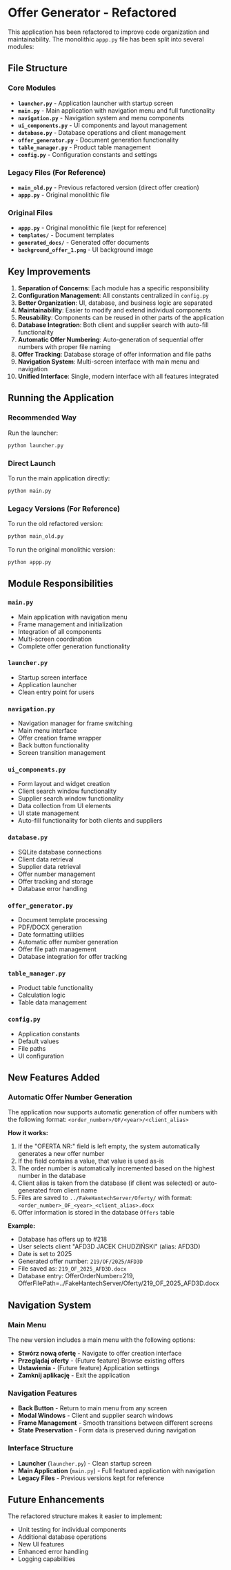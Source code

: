 # Offer Generator - Refactored

This application has been refactored to improve code organization and maintainability. The monolithic `appp.py` file has been split into several modules:

## File Structure

### Core Modules

- **`launcher.py`** - Application launcher with startup screen
- **`main.py`** - Main application with navigation menu and full functionality
- **`navigation.py`** - Navigation system and menu components
- **`ui_components.py`** - UI components and layout management
- **`database.py`** - Database operations and client management
- **`offer_generator.py`** - Document generation functionality
- **`table_manager.py`** - Product table management
- **`config.py`** - Configuration constants and settings

### Legacy Files (For Reference)
- **`main_old.py`** - Previous refactored version (direct offer creation)
- **`appp.py`** - Original monolithic file

### Original Files
- **`appp.py`** - Original monolithic file (kept for reference)
- **`templates/`** - Document templates
- **`generated_docs/`** - Generated offer documents
- **`background_offer_1.png`** - UI background image

## Key Improvements

1. **Separation of Concerns**: Each module has a specific responsibility
2. **Configuration Management**: All constants centralized in `config.py`
3. **Better Organization**: UI, database, and business logic are separated
4. **Maintainability**: Easier to modify and extend individual components
5. **Reusability**: Components can be reused in other parts of the application
6. **Database Integration**: Both client and supplier search with auto-fill functionality
7. **Automatic Offer Numbering**: Auto-generation of sequential offer numbers with proper file naming
8. **Offer Tracking**: Database storage of offer information and file paths
9. **Navigation System**: Multi-screen interface with main menu and navigation
10. **Unified Interface**: Single, modern interface with all features integrated

## Running the Application

### Recommended Way
Run the launcher:
```bash
python launcher.py
```

### Direct Launch
To run the main application directly:
```bash
python main.py
```

### Legacy Versions (For Reference)
To run the old refactored version:
```bash
python main_old.py
```

To run the original monolithic version:
```bash
python appp.py
```

## Module Responsibilities

### `main.py`
- Main application with navigation menu
- Frame management and initialization
- Integration of all components
- Multi-screen coordination
- Complete offer generation functionality

### `launcher.py`
- Startup screen interface
- Application launcher
- Clean entry point for users

### `navigation.py`
- Navigation manager for frame switching
- Main menu interface
- Offer creation frame wrapper
- Back button functionality
- Screen transition management

### `ui_components.py`
- Form layout and widget creation
- Client search window functionality
- Supplier search window functionality
- Data collection from UI elements
- UI state management
- Auto-fill functionality for both clients and suppliers

### `database.py`
- SQLite database connections
- Client data retrieval
- Supplier data retrieval
- Offer number management
- Offer tracking and storage
- Database error handling

### `offer_generator.py`
- Document template processing
- PDF/DOCX generation
- Date formatting utilities
- Automatic offer number generation
- Offer file path management
- Database integration for offer tracking

### `table_manager.py`
- Product table functionality
- Calculation logic
- Table data management

### `config.py`
- Application constants
- Default values
- File paths
- UI configuration

## New Features Added

### Automatic Offer Number Generation

The application now supports automatic generation of offer numbers with the following format:
`<order_number>/OF/<year>/<client_alias>`

**How it works:**
1. If the "OFERTA NR:" field is left empty, the system automatically generates a new offer number
2. If the field contains a value, that value is used as-is
3. The order number is automatically incremented based on the highest number in the database
4. Client alias is taken from the database (if client was selected) or auto-generated from client name
5. Files are saved to `../FakeHantechServer/Oferty/` with format: `<order_number>_OF_<year>_<client_alias>.docx`
6. Offer information is stored in the database `Offers` table

**Example:**
- Database has offers up to #218
- User selects client "AFD3D JACEK CHUDZIŃSKI" (alias: AFD3D)
- Date is set to 2025
- Generated offer number: `219/OF/2025/AFD3D`
- File saved as: `219_OF_2025_AFD3D.docx`
- Database entry: OfferOrderNumber=219, OfferFilePath=../FakeHantechServer/Oferty/219_OF_2025_AFD3D.docx

## Navigation System

### Main Menu
The new version includes a main menu with the following options:
- **Stwórz nową ofertę** - Navigate to offer creation interface
- **Przeglądaj oferty** - (Future feature) Browse existing offers
- **Ustawienia** - (Future feature) Application settings
- **Zamknij aplikację** - Exit the application

### Navigation Features
- **Back Button** - Return to main menu from any screen
- **Modal Windows** - Client and supplier search windows
- **Frame Management** - Smooth transitions between different screens
- **State Preservation** - Form data is preserved during navigation

### Interface Structure
- **Launcher** (`launcher.py`) - Clean startup screen
- **Main Application** (`main.py`) - Full featured application with navigation
- **Legacy Files** - Previous versions kept for reference

## Future Enhancements

The refactored structure makes it easier to implement:
- Unit testing for individual components
- Additional database operations
- New UI features
- Enhanced error handling
- Logging capabilities
